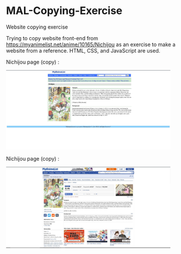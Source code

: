# MAL-Copying-Exercise
Website copying exercise

Trying to copy website front-end from https://myanimelist.net/anime/10165/Nichijou as an exercise to make a website from a reference. HTML, CSS, and JavaScript are used.

Nichijou page (copy) :

<img src="screenshots/copy.JPG" width="450">

Nichijou page (copy) :

<img src="screenshots/real.JPG" width="450">
